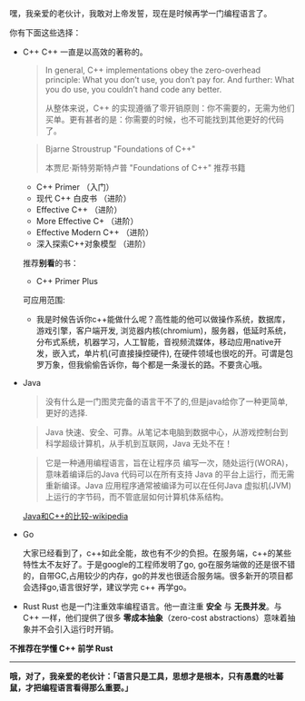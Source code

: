 嘿，我亲爱的老伙计，我敢对上帝发誓，现在是时候再学一门编程语言了。

你有下面这些选择：

- C++
    C++ 一直是以高效的著称的。

    > In general, C++ implementations obey the zero-overhead principle: What you don’t use, you don’t pay for. And further: What you do use, you couldn’t hand code any better.
    >
    > 从整体来说，C++ 的实现遵循了零开销原则：你不需要的，无需为他们买单。更有甚者的是：你需要的时候，也不可能找到其他更好的代码了。

    > Bjarne Stroustrup "Foundations of C++"
    >
    > 本贾尼·斯特劳斯特卢普 "Foundations of C++"
    推荐书籍
    - C++ Primer                （入门）
    - 现代 C++ 白皮书           （进阶）
    - Effective C++             （进阶）
    - More Effective C+         （进阶）
    - Effective Modern C++      （进阶）
    - 深入探索C++对象模型       （进阶）

    推荐**别看**的书：
    - C++ Primer Plus
    
    可应用范围:
    - 我是时候告诉你c++能做什么呢？高性能的他可以做操作系统，数据库，游戏引擎，客户端开发, 浏览器内核(chromium)，服务器，低延时系统，分布式系统，机器学习，人工智能，音视频流媒体，移动应用native开发，嵌入式，单片机(可直接操控硬件), 在硬件领域也很吃的开。可谓是包罗万象，但我偷偷告诉你，每个都是一条漫长的路。不要贪心哦。
- Java

    > 没有什么是一门图灵完备的语言干不了的,但是java给你了一种更简单,更好的选择.

    > Java 快速、安全、可靠。从笔记本电脑到数据中心，从游戏控制台到科学超级计算机，从手机到互联网，Java 无处不在！

    > 它是一种通用编程语言，旨在让程序员 编写一次，随处运行(WORA)，意味着编译后的Java 代码可以在所有支持 Java 的平台上运行，而无需重新编译。Java 应用程序通常被编译为可以在任何Java 虚拟机(JVM) 上运行的字节码，而不管底层如何计算机体系结构。

    [Java和C++的比较-wikipedia](https://en.wikipedia.org/wiki/Comparison_of_Java_and_C%2B%2B)

- Go

    大家已经看到了，c++如此全能，故也有不少的负担。在服务端，c++的某些特性太不友好了。于是google的工程师发明了go, go在服务端做的还是很不错的，自带GC,占用较少的内存，go的并发也很适合服务端。很多新开的项目都会选择go,语言很好学，建议学完 c++ 再学go。
- Rust
    Rust 也是一门注重效率编程语言。他一直注重 **安全** 与 **无畏并发**。与 C++ 一样，他们提供了很多 **零成本抽象**（zero-cost abstractions）意味着抽象并不会引入运行时开销。

**不推荐在学懂 C++ 前学 Rust**

---

**哦，对了，我亲爱的老伙计：「语言只是工具，思想才是根本，只有愚蠢的吐蕃鼠，才把编程语言看得那么重要。」**
